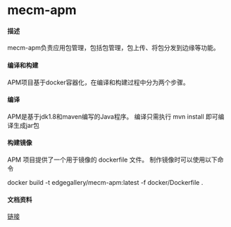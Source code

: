 # mecm-apm

#### 描述
mecm-apm负责应用包管理，包括包管理，包上传、将包分发到边缘等功能。

#### 编译和构建
APM项目基于docker容器化，在编译和构建过程中分为两个步骤。

#### 编译
APM是基于jdk1.8和maven编写的Java程序。 编译只需执行 mvn install 即可编译生成jar包

#### 构建镜像
APM 项目提供了一个用于镜像的 dockerfile 文件。 制作镜像时可以使用以下命令

docker build -t edgegallery/mecm-apm:latest -f docker/Dockerfile .

#### 文档资料
[链接](http://docs.edgegallery.org/zh_CN/latest/Projects/MECM/MECM%2Ehtml)